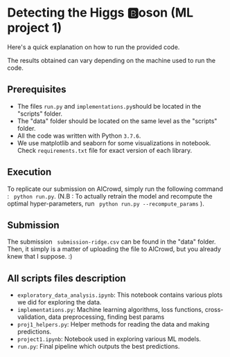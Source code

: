 # Detecting the Higgs :b:oson (ML project 1)
Here's a quick explanation on how to run the provided code.

The results obtained can vary depending on the machine used to run the code.

## Prerequisites
- The files ```run.py``` and ```implementations.py```should be located in the "scripts" folder.
- The "data" folder should be located on the same level as the "scripts" folder.
- All the code was written with Python ```3.7.6```.
- We use matplotlib and seaborn for some visualizations in notebook. Check
```requirements.txt``` file for exact version of each library.
## Execution
To replicate our submission on AICrowd, simply run the following command : ``` python run.py```.
(N.B : To actually retrain the model and recompute the optimal hyper-parameters, run ``` python run.py --recompute_params``` ).

## Submission
The submission ``` submission-ridge.csv``` can be found in the "data" folder.
Then, it simply is a matter of uploading the file to AICrowd, but you already knew that I suppose. :)

## All scripts files description
- ```exploratory_data_analysis.ipynb```: This notebook contains various plots
we did for exploring the data.
- ```implementations.py```: Machine learning algorithms, loss functions,
cross-validation, data preprocessing, finding best params
- ```proj1_helpers.py```: Helper methods for reading the data and making predictions.
- ```project1.ipynb```: Notebook used in exploring various ML models.
- ```run.py```: Final pipeline which outputs the best predictions.
